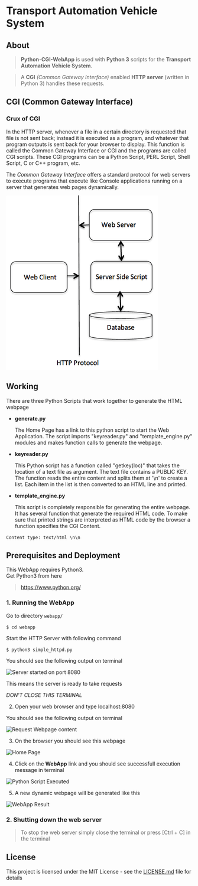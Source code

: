 # Transport Automation Vehicle System

## About

> **Python-CGI-WebApp** is used with **Python 3** scripts for the **Transport Automation Vehicle System**.

> A **CGI** _(Common Gateway Interface)_ enabled **HTTP server** (written in Python 3) handles these requests.

## CGI (Common Gateway Interface)

### Crux of CGI
In the HTTP server, whenever a file in a certain directory is requested that file is not sent back; instead it is executed as a program, and whatever that program outputs is sent back for your browser to display. This function is called the Common Gateway Interface or CGI and the programs are called CGI scripts. These CGI programs can be a Python Script, PERL Script, Shell Script, C or C++ program, etc.


The _Common Gateway Interface_ offers a standard protocol for web servers to execute programs that execute like Console applications running on a server that generates web pages dynamically.

![CGI Architecture](webapp/images/cgiarch.png)

## Working

There are three Python Scripts that work together to generate the HTML webpage

* **generate.py**
	
	The Home Page has a link to this python script to start the Web Application.
	The script imports "keyreader.py" and "template_engine.py" modules and makes function calls to generate the webpage.

* **keyreader.py**

	This Python script has a function called "getkey(loc)" that takes the location of a text file as argument.
	The text file contains a PUBLIC KEY. The function reads the entire content and splits them at '\n' to create a list.
	Each item in the list is then converted to an HTML line and printed.

* **template_engine.py**

	This script is completely responsible for generating the entire webpage.
	It has several function that generate the required HTML code.
	To make sure that printed strings are interpreted as HTML code by the browser a function specifies the CGI Content.

```
Content type: text/html \n\n
```

## Prerequisites and Deployment

This WebApp requires Python3.  
Get Python3 from here

> https://www.python.org/

### 1. Running the WebApp

Go to directory `webapp/`

```
$ cd webapp
```

Start the HTTP Server with following command

```
$ python3 simple_httpd.py
```

You should see the following output on terminal

![Server started on port 8080](webapp/images/<TODO>.PNG)

This means the server is ready to take requests

_DON'T CLOSE THIS TERMINAL_

2. Open your web browser and type localhost:8080

You should see the following output on terminal

![Request Webpage content](webapp/images/<TODO>.PNG)

3. On the browser you should see this webpage

![Home Page](webapp/images/<TODO>.PNG)

4. Click on the **WebApp** link and you should see successfull execution message in terminal

![Python Script Executed](webapp/images/<TODO>.PNG)

5. A new dynamic webpage will be generated like this

![WebApp Result](webapp/images/<TODO>.PNG)

### 2. Shutting down the web server

> To stop the web server simply close the terminal or press [Ctrl + C] in the terminal


## License

This project is licensed under the MIT License - see the [LICENSE.md](LICENSE.md) file for details